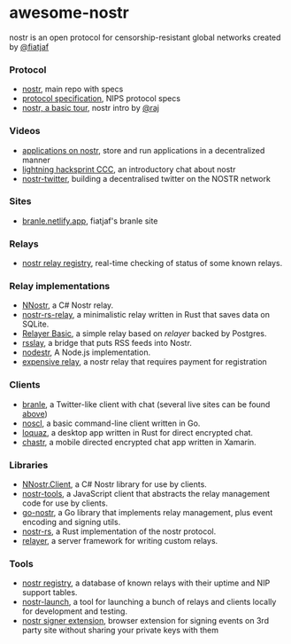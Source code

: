 # awesome-nostr
nostr is an open protocol for censorship-resistant global networks created by [@fiatjaf](https://github.com/fiatjaf)

### Protocol
- [nostr](https://github.com/fiatjaf/nostr), main repo with specs
- [protocol specification](https://github.com/fiatjaf/nostr/blob/master/nips/01.md), NIPS protocol specs
- [nostr, a basic tour](https://github.com/rajarshimaitra/rust-nostr/blob/main/VISION.md), nostr intro by [@raj](https://github.com/rajarshimaitra)

### Videos
- [applications on nostr](https://www.youtube.com/watch?v=h2h94RCynIo), store and run applications in a decentralized manner
- [lightning hacksprint CCC](https://www.youtube.com/watch?v=olq8mA51_ng), an introductory chat about nostr
- [nostr-twitter](https://www.youtube.com/watch?v=BpvjL6pAw7o), building a decentralised twitter on the NOSTR network

### Sites
- [branle.netlify.app](https://branle.netlify.app/), fiatjaf's branle site


### Relays
- [nostr relay registry](https://nostr-registry.netlify.app/), real-time checking of status of some known relays.


### Relay implementations
  - [NNostr](https://github.com/Kukks/NNostr), a C# Nostr relay.
  - [nostr-rs-relay](https://sr.ht/~gheartsfield/nostr-rs-relay/), a minimalistic relay written in Rust that saves data on SQLite.
  - [Relayer Basic](https://github.com/fiatjaf/relayer/tree/master/basic), a simple relay based on _relayer_ backed by Postgres.
  - [rsslay](https://github.com/fiatjaf/rsslay), a bridge that puts RSS feeds into Nostr.
  - [nodestr](https://github.com/Dolu89/nodestr-relay), A Node.js implementation.
  - [expensive relay](https://github.com/fiatjaf/expensive-relay), a nostr relay that requires payment for registration 

### Clients

  - [branle](https://github.com/fiatjaf/branle), a Twitter-like client with chat (several live sites can be found [above](#branle-sites))
  - [noscl](https://github.com/fiatjaf/noscl), a basic command-line client written in Go.
  - [loquaz](https://github.com/emeceve/loquaz), a desktop app written in Rust for direct encrypted chat.
  - [chastr](https://github.com/dolu89/chastr), a mobile directed encrypted chat app written in Xamarin.

### Libraries
  - [NNostr.Client](https://github.com/Kukks/NNostr), a C# Nostr library for use by clients.
  - [nostr-tools](https://github.com/fiatjaf/nostr-tools), a JavaScript client that abstracts the relay management code for use by clients.
  - [go-nostr](https://github.com/fiatjaf/go-nostr), a Go library that implements relay management, plus event encoding and signing utils.
  - [nostr-rs](https://github.com/futurepaul/nostr-rs), a Rust implementation of the nostr protocol.
  - [relayer](https://github.com/fiatjaf/relayer), a server framework for writing custom relays.

### Tools
  - [nostr registry](https://codeberg.org/rsbondi/nostr-registry), a database of known relays with their uptime and NIP support tables.
  - [nostr-launch](https://codeberg.org/rsbondi/nostr-launch), a tool for launching a bunch of relays and clients locally for development and testing.
  - [nostr signer extension](https://github.com/fiatjaf/nos2x), browser extension for signing events on 3rd party site without sharing your private keys with them

